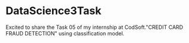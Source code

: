 # DataScience3Task
Excited to share the Task 05 of my internship at CodSoft."CREDIT CARD FRAUD DETECTION" using classification model.
